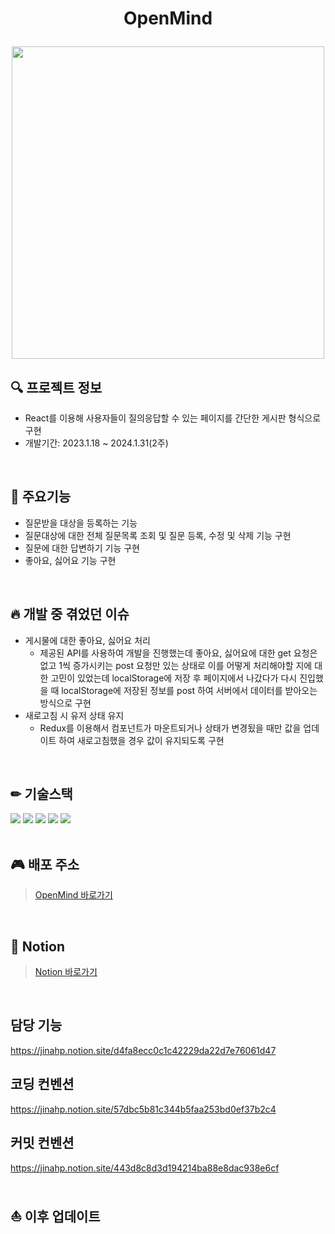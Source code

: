 # <p align="center">OpenMind</p>

<p align="center"><img src="https://github.com/Team7-OpenMind/OpenMind/assets/68732996/1de010d9-c973-4491-8035-23150b0bc981" width="500" /></p>


## 🔍 프로젝트 정보
* React를 이용해 사용자들이 질의응답할 수 있는 페이지를 간단한 게시판 형식으로 구현
* 개발기간: 2023.1.18 ~ 2024.1.31(2주)

<br/>

## 📖 주요기능
* 질문받을 대상을 등록하는 기능
* 질문대상에 대한 전체 질문목록 조회 및 질문 등록, 수정 및 삭제 기능 구현
* 질문에 대한 답변하기 기능 구현
* 좋아요, 싫어요 기능 구현
<br/>

## 🔥 개발 중 겪었던 이슈
* 게시물에 대한 좋아요, 싫어요 처리
  * 제공된 API를 사용하여 개발을 진행했는데 좋아요, 싫어요에 대한 get 요청은 없고 1씩 증가시키는 post 요청만 있는 상태로 이를 어떻게 처리해야할 지에 대한 고민이 있었는데
  localStorage에 저장 후 페이지에서 나갔다가 다시 진입했을 때 localStorage에 저장된 정보를 post 하여 서버에서 데이터를 받아오는 방식으로 구현
* 새로고침 시 유저 상태 유지
  * Redux를 이용해서 컴포넌트가 마운트되거나 상태가 변경됬을 때만 값을 업데이트 하여 새로고침했을 경우 값이 유지되도록 구현

<br/>

## ✏ 기술스택
<img src="https://img.shields.io/badge/javascript-F7DF1E?style=for-the-badge&logo=javascript&logoColor=black"> <img src="https://img.shields.io/badge/styledcomponents-efac97?style=for-the-badge&logo=styledcomponents&logoColor=black"> <img src="https://img.shields.io/badge/react-black?style=for-the-badge&logo=react&logoColor=61DAFB"> <img src="https://img.shields.io/badge/redux-7f42c1?style=for-the-badge&logo=redux&logoColor=white"> <img src="https://img.shields.io/badge/webpack-black?style=for-the-badge&logo=webpack&logoColor=#8ED5FA">  
<br/>

## 🎮 배포 주소
> [OpenMind 바로가기](https://open-mind-7.vercel.app/)  
<br/>

## 📝 Notion
> [Notion 바로가기](https://www.notion.so/ada25783baab447fb9b2727b565946bf?pvs=4)
<br/>


## 담당 기능

https://jinahp.notion.site/d4fa8ecc0c1c42229da22d7e76061d47

## 코딩 컨벤션

https://jinahp.notion.site/57dbc5b81c344b5faa253bd0ef37b2c4

## 커밋 컨벤션

https://jinahp.notion.site/443d8c8d3d194214ba88e8dac938e6cf  
<br/>

## ⛵ 이후 업데이트
